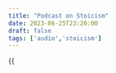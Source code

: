 ```yaml
---
title: "Podcast on Stoicism"
date: 2023-06-25T23:20:00
draft: false 
tags: ['audio','stoicism']
---
```

{{<audio src="audio/podcast1.mp3" class="something" >}}
Here's a little segment that includes my thoughts on stoicism, how it is used as a means to financial or material gain, and how that might be contradictory to the foundations of the philosophy. It's a lot of rambling, but I didn't want to type it all out so this is what we get mwahhhahahah.
